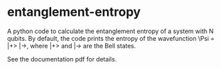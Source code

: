 # entanglement-entropy
A python code to calculate the entanglement entropy of a system with N qubits. By default, the code prints the entropy of the wavefunction \Psi = |+> |->, where |+> and |-> are the Bell states.

See the documentation pdf for details.
